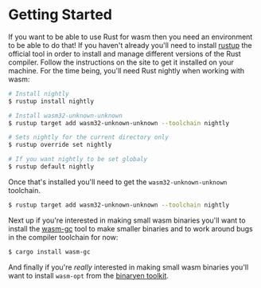 # Getting Started

If you want to be able to use Rust for wasm then you need an environment to be able to do that! If
you haven't already you'll need to install [rustup][rustup] the official tool in order to install
and manage different versions of the Rust compiler. Follow the instructions on the site to get it
installed on your machine. For the time being, you'll need Rust nightly when working with wasm:

```bash
# Install nightly
$ rustup install nightly

# Install wasm32-unknown-unknown
$ rustup target add wasm32-unknown-unknown --toolchain nightly

# Sets nightly for the current directory only
$ rustup override set nightly

# If you want nightly to be set globaly
$ rustup default nightly
```

Once that's installed you'll need to get the `wasm32-unknown-unknown` toolchain.

```bash
$ rustup target add wasm32-unknown-unknown --toolchain nightly
```

Next up if you're interested in making small wasm binaries you'll want to
install the [wasm-gc][wasm-gc] tool to make smaller binaries and to work around bugs
in the compiler toolchain for now:

```bash
$ cargo install wasm-gc
```

And finally if you're *really* interested in making small wasm binaries you'll
want to install `wasm-opt` from the [binaryen toolkit][binaryen].

[rustup]: https://www.rustup.rs/
[binaryen]: https://github.com/WebAssembly/binaryen
[wasm-gc]: https://github.com/alexcrichton/wasm-gc
